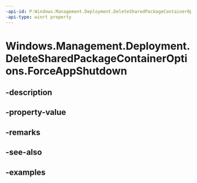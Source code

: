 ```yaml
---
-api-id: P:Windows.Management.Deployment.DeleteSharedPackageContainerOptions.ForceAppShutdown
-api-type: winrt property
---
```


# Windows.Management.Deployment.DeleteSharedPackageContainerOptions.ForceAppShutdown

<!--
public bool ForceAppShutdown { get; set; }
-->


## -description

## -property-value

## -remarks

## -see-also

## -examples


